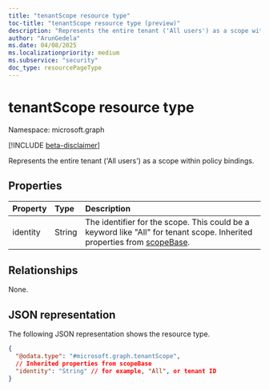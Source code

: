 ```yaml
---
title: "tenantScope resource type"
toc-title: "tenantScope resource type (preview)"
description: "Represents the entire tenant ('All users') as a scope within policy bindings."
author: "ArunGedela"
ms.date: 04/08/2025
ms.localizationpriority: medium
ms.subservice: "security"
doc_type: resourcePageType
---
```


# tenantScope resource type

Namespace: microsoft.graph

[!INCLUDE [beta-disclaimer](../../includes/beta-disclaimer.md)]

Represents the entire tenant ('All users') as a scope within policy bindings.

## Properties

| Property | Type   | Description                                                                                        |
| :------- | :----- | :------------------------------------------------------------------------------------------------- |
| identity | String | The identifier for the scope. This could be a keyword like "All" for tenant scope. Inherited properties from [scopeBase](../resources/scopebase.md).|

## Relationships

None.

## JSON representation

The following JSON representation shows the resource type.
<!-- {
  "blockType": "resource",
  "@odata.type": "microsoft.graph.tenantScope",
  "baseType": "microsoft.graph.scopeBase",
  "openType": false
}-->
``` json
{
  "@odata.type": "#microsoft.graph.tenantScope",
  // Inherited properties from scopeBase
  "identity": "String" // for example, "All", or tenant ID
}
```